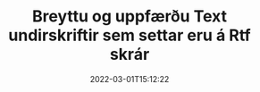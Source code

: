 ---
############################# Static ############################
layout: "auto-gen-signature"
date: 2022-03-01T15:12:22
draft: false
operation: Update
signaturetype: Text
fileformat: Rtf
productName: .NET
lang: is
productCode: net
otherformats: pdf doc docx docm dot dotm dotx odt ott rtf xls xlsx xlsm xlsb csv ods ots xltx xltm ppt pptx pps ppsx odp otp potx potm pptm ppsm
breadcrumb: Put Text signature on Rtf for C#

############################# Head ############################
head_title: "Uppfærðu Text undirskriftir settar á Rtf skrár með C#"
head_description: "Notaðu einfaldan og auðskilinn .NET kóða fyrir uppfærslu á Text undirskriftum í undirrituðum Rtf skjölum."

############################# Header ############################
title: "Breyttu og uppfærðu Text undirskriftir sem settar eru á Rtf skrár"
description: "API fyrir .NET veitir virkni fyrir Text undirskriftir sem uppfæra á Rtf skjölum. Uppfærðu rafrænar undirskriftir í Rtf skjölunum þínum með nokkrum línum af C# kóða fljótt og auðveldlega."
bg_image: "https://cms.admin.containerize.com/templates/aspose/App_Themes/V3/images/bg/header1.png"
bg_overlay: false
button:
    enable: true

############################# SubMenu ############################
submenu:
    enable: true

    left:
        img_alt: "GroupDocs.Signature for .NET"
        image: "https://cms.admin.containerize.com/templates/groupdocs/images/product-logos/90x90-noborder/groupdocs-signature-net.png"
        product: "GroupDocs.Signature"
        platform: ".NET"



############################# About ############################
about:
    enable: true
    title: "Lærðu um GroupDocs.Signature for .NET API eiginleika"
    content: |
        [GroupDocs.Signature for .NET](https://products.groupdocs.com/signature/net/) API virkni inniheldur mikið úrval af aðferðum til að vinna eftirspurn eftir skjölum með því að nota rafrænar undirskriftir. Fjölbreytt úrval rafrænna undirskrifta eins og texta, myndir, stafræn skilríki, strikamerki, QR-kóða, stimpla eða lýsigögn eru studd. Viðskiptavinir geta bætt við, fjarlægt, breytt, staðfest eða leitað í stafrænum undirskriftum á PDF skjölum, MS Word skjölum, MS Excel vinnubókum, MS PowerPoint kynningum, Adobe Photoshop skrám og ýmsum myndsniðum. Fjölmargir gagnlegir eiginleikar og stillingar eru í boði.
    

############################# Steps ############################
steps:
    enable: true
    title_left: "Hvernig á að breyta Text undirskriftum í Rtf skjalinu þínu"
    content_left: |
        [GroupDocs.Signature for .NET](https://products.groupdocs.com/signature/net/) inniheldur gagnlega eiginleika eins og uppfærslu á Text undirskriftum sem settar eru á Rtf skjöl. Það gerir mögulegt að breyta eiginleikum undirskrifta án aukakóða.
        
        * Til að byrja með, búðu til Signature hlut sem fer sem slóð byggingarbreytu í skjal sem á að uppfæra.
        * Settu síðan upp viðeigandi tiltekinn undirskriftarhlut og settu upp auðkenni hans og eiginleika sem þarf að breyta.
        * Að lokum skaltu kalla uppfærsluaðferð Signature sem sendir tiltekinn undirskriftarhlut.
        * Vinndu við að uppfæra niðurstöður til þín.

    title_right: "kerfis kröfur"
    content_right: |
        GroupDocs.Signature for .NET eru studd á öllum helstu kerfum og stýrikerfum. Áður en þú keyrir kóðann hér að neðan skaltu ganga úr skugga um að þú hafir eftirfarandi forsendur uppsettar á kerfinu þínu.

        * Stýrikerfi: Microsoft Windows, Linux, MacOS
        * Þróunarumhverfi: Microsoft Visual Studio, Xamarin, MonoDevelop
        * Frameworks: .NET Framework, .NET Standard, .NET Core, Mono
        * Sæktu nýjustu útgáfuna af GroupDocs.Signature for .NET frá [Nuget](https://www.nuget.org/packages/groupdocs.signature)
         
    code: |
        ```csharp    
                
        // Set up input Rtf file
        string filePath = "input.rtf";

        // Instantiate Signature for input file
        using (GroupDocs.Signature.Signature signature = new GroupDocs.Signature.Signature(filePath))
        {
                // Id of signature which is supposed to be updated
                // such Id might be got as a result of search operation
                string id = "ff988ab1-7403-4c8d-8db7-f2a56b9f8530";

                // provide signature features to update
                // set up particular signature id
                TextSignature signatureToUpdate = new TextSignature(id)
                {
                    // specify signature width
                    Width = 130,
                    // specify signature height
                    Height = 20,
                    // set left position
                    Left = 40,
                    // set top position
                    Top = 50,
                    // set up new text
                    Text = "Mr. John Smith"
                };

                // update signature
                bool updateResult = signature.Update(signatureToUpdate);

                // process updation result
                if (updateResult)
                {
                    Console.WriteLine("Signature was updated successfully!");
                }
        }

        ```

############################# Demos ############################
demos:
    enable: true
    title: "Að uppfæra Text undirskriftirnar á skjalasíðunum - Sýning í beinni"
    content: |
       Breyttu ýmsum rafrænum undirskriftum Rtf skjalsins núna með því að fara á vefsíðuna [GroupDocs.Signature App](https://products.groupdocs.app/signature/family).          

############################# More Formats ############################
more_formats:
    enable: true
    title: "Uppfærðu ýmsar Text undirskriftir í gegnum C#"
    content: |
        "Breyta stafrænum undirskriftum sem eru settar á mismunandi skjalasnið. Uppfærðu undirskriftargögn án aukakóða."
    format: 
       
       
back_to_top:
    enable: true
---